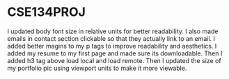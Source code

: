 # CSE134PROJ
I updated body font size in relative units for better readability.
I also made emails in contact section clickable so that they actually link to an email.
I added better magins to my p tags to improve readability and aesthetics.
I added my resume to my first page and made sure its downloadable.
Then I added h3 tag above load local and load remote.
Then I updated the size of my portfolio pic using viewport units to make it more viewable.

